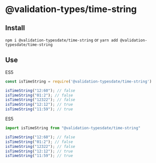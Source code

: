# @validation-types/time-string

## Install

`npm i @validation-typesdate/time-string` or `yarn add @validation-typesdate/time-string`

## Use

ES5

```js
const isTimeString = require('@validation-typesdate/time-string')

isTimeString("12:60"); // false
isTimeString("01:2"); // false
isTimeString("12322"); // false
isTimeString("12:12"); // true
isTimeString("11:59"); // true
```

ES5

```js
import isTimeString from "@validation-typesdate/time-string"

isTimeString("12:60"); // false
isTimeString("01:2"); // false
isTimeString("12322"); // false
isTimeString("12:12"); // true
isTimeString("11:59"); // true
```
